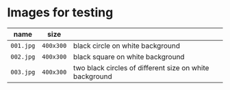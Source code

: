 # Images for testing

| name      | size      |                                                         | 
|-----------|-----------|---------------------------------------------------------|
| `001.jpg` | `400x300` | black circle on white background                        | 
| `002.jpg` | `400x300` | black square on white background                        |
| `003.jpg` | `400x300` | two black circles of different size on white background |



